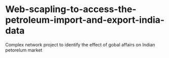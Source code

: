 # Web-scapling-to-access-the-petroleum-import-and-export-india-data
Complex network project to identify the effect of gobal affairs on Indian petorelum market
